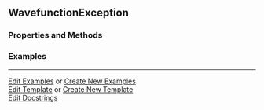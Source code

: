 ## <a id="Psience.Wavefun.Wavefunctions.WavefunctionException">WavefunctionException</a>


### Properties and Methods


### Examples


___

[Edit Examples](https://github.com/McCoyGroup/Psience/edit/gh-pages/ci/examples/ci/docs/Psience/Wavefun/Wavefunctions/WavefunctionException.md) or 
[Create New Examples](https://github.com/McCoyGroup/Psience/new/gh-pages/?filename=ci/examples/ci/docs/Psience/Wavefun/Wavefunctions/WavefunctionException.md) <br/>
[Edit Template](https://github.com/McCoyGroup/Psience/edit/gh-pages/ci/docs/ci/docs/Psience/Wavefun/Wavefunctions/WavefunctionException.md) or 
[Create New Template](https://github.com/McCoyGroup/Psience/new/gh-pages/?filename=ci/docs/templates/ci/docs/Psience/Wavefun/Wavefunctions/WavefunctionException.md) <br/>
[Edit Docstrings](https://github.com/McCoyGroup/Psience/edit/edit/Wavefun/Wavefunctions.py?message=Update%20Docs)